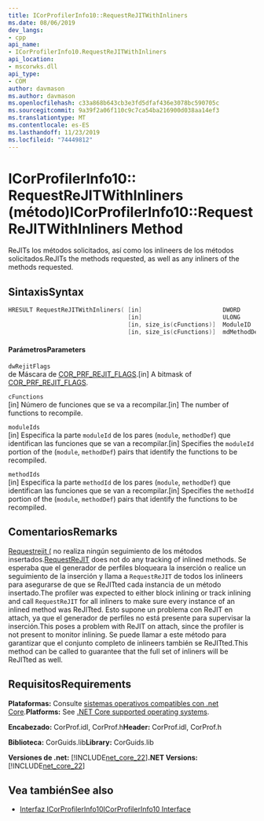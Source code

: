 ```yaml
---
title: ICorProfilerInfo10::RequestReJITWithInliners
ms.date: 08/06/2019
dev_langs:
- cpp
api_name:
- ICorProfilerInfo10.RequestReJITWithInliners
api_location:
- mscorwks.dll
api_type:
- COM
author: davmason
ms.author: davmason
ms.openlocfilehash: c33a868b643cb3e3fd5dfaf436e3078bc590705c
ms.sourcegitcommit: 9a39f2a06f110c9c7ca54ba216900d038aa14ef3
ms.translationtype: MT
ms.contentlocale: es-ES
ms.lasthandoff: 11/23/2019
ms.locfileid: "74449812"
---
```

# <a name="icorprofilerinfo10requestrejitwithinliners-method"></a><span data-ttu-id="d1176-102">ICorProfilerInfo10:: RequestReJITWithInliners (método)</span><span class="sxs-lookup"><span data-stu-id="d1176-102">ICorProfilerInfo10::RequestReJITWithInliners Method</span></span>

<span data-ttu-id="d1176-103">ReJITs los métodos solicitados, así como los inlineers de los métodos solicitados.</span><span class="sxs-lookup"><span data-stu-id="d1176-103">ReJITs the methods requested, as well as any inliners of the methods requested.</span></span>

## <a name="syntax"></a><span data-ttu-id="d1176-104">Sintaxis</span><span class="sxs-lookup"><span data-stu-id="d1176-104">Syntax</span></span>

```cpp
HRESULT RequestReJITWithInliners( [in]                       DWORD       dwRejitFlags,
                                  [in]                       ULONG       cFunctions,
                                  [in, size_is(cFunctions)]  ModuleID    moduleIds[],
                                  [in, size_is(cFunctions)]  mdMethodDef methodIds[]);
```

#### <a name="parameters"></a><span data-ttu-id="d1176-105">Parámetros</span><span class="sxs-lookup"><span data-stu-id="d1176-105">Parameters</span></span>

`dwRejitFlags` \
<span data-ttu-id="d1176-106">de Máscara de [COR_PRF_REJIT_FLAGS](../../../../docs/framework/unmanaged-api/profiling/cor-prf-rejit-flags-enumeration.md).</span><span class="sxs-lookup"><span data-stu-id="d1176-106">[in] A bitmask of [COR_PRF_REJIT_FLAGS](../../../../docs/framework/unmanaged-api/profiling/cor-prf-rejit-flags-enumeration.md).</span></span>

`cFunctions` \
<span data-ttu-id="d1176-107">[in] Número de funciones que se va a recompilar.</span><span class="sxs-lookup"><span data-stu-id="d1176-107">[in] The number of functions to recompile.</span></span>

`moduleIds` \
<span data-ttu-id="d1176-108">[in] Especifica la parte `moduleId` de los pares (`module`, `methodDef`) que identifican las funciones que se van a recompilar.</span><span class="sxs-lookup"><span data-stu-id="d1176-108">[in] Specifies the `moduleId` portion of the (`module`, `methodDef`) pairs that identify the functions to be recompiled.</span></span>

`methodIds` \
<span data-ttu-id="d1176-109">[in] Especifica la parte `methodId` de los pares (`module`, `methodDef`) que identifican las funciones que se van a recompilar.</span><span class="sxs-lookup"><span data-stu-id="d1176-109">[in] Specifies the `methodId` portion of the (`module`, `methodDef`) pairs that identify the functions to be recompiled.</span></span>

## <a name="remarks"></a><span data-ttu-id="d1176-110">Comentarios</span><span class="sxs-lookup"><span data-stu-id="d1176-110">Remarks</span></span>

<span data-ttu-id="d1176-111">[Requestrejit (](../../../../docs/framework/unmanaged-api/profiling/icorprofilerinfo4-requestrejit-method.md) no realiza ningún seguimiento de los métodos insertados.</span><span class="sxs-lookup"><span data-stu-id="d1176-111">[RequestReJIT](../../../../docs/framework/unmanaged-api/profiling/icorprofilerinfo4-requestrejit-method.md) does not do any tracking of inlined methods.</span></span> <span data-ttu-id="d1176-112">Se esperaba que el generador de perfiles bloqueara la inserción o realice un seguimiento de la inserción y llama a `RequestReJIT` de todos los inlineers para asegurarse de que se ReJITted cada instancia de un método insertado.</span><span class="sxs-lookup"><span data-stu-id="d1176-112">The profiler was expected to either block inlining or track inlining and call `RequestReJIT` for all inliners to make sure every instance of an inlined method was ReJITted.</span></span> <span data-ttu-id="d1176-113">Esto supone un problema con ReJIT en attach, ya que el generador de perfiles no está presente para supervisar la inserción.</span><span class="sxs-lookup"><span data-stu-id="d1176-113">This poses a problem with ReJIT on attach, since the profiler is not present to monitor inlining.</span></span> <span data-ttu-id="d1176-114">Se puede llamar a este método para garantizar que el conjunto completo de inlineers también se ReJITted.</span><span class="sxs-lookup"><span data-stu-id="d1176-114">This method can be called to guarantee that the full set of inliners will be ReJITted as well.</span></span>

## <a name="requirements"></a><span data-ttu-id="d1176-115">Requisitos</span><span class="sxs-lookup"><span data-stu-id="d1176-115">Requirements</span></span>

<span data-ttu-id="d1176-116">**Plataformas:** Consulte [sistemas operativos compatibles con .net Core](../../../core/install/dependencies.md?tabs=netcore30&pivots=os-windows).</span><span class="sxs-lookup"><span data-stu-id="d1176-116">**Platforms:** See [.NET Core supported operating systems](../../../core/install/dependencies.md?tabs=netcore30&pivots=os-windows).</span></span>

<span data-ttu-id="d1176-117">**Encabezado:** CorProf.idl, CorProf.h</span><span class="sxs-lookup"><span data-stu-id="d1176-117">**Header:** CorProf.idl, CorProf.h</span></span>

<span data-ttu-id="d1176-118">**Biblioteca:** CorGuids.lib</span><span class="sxs-lookup"><span data-stu-id="d1176-118">**Library:** CorGuids.lib</span></span>

<span data-ttu-id="d1176-119">**Versiones de .net:** [!INCLUDE[net_core_22](../../../../includes/net-core-30-md.md)]</span><span class="sxs-lookup"><span data-stu-id="d1176-119">**.NET Versions:** [!INCLUDE[net_core_22](../../../../includes/net-core-30-md.md)]</span></span>

## <a name="see-also"></a><span data-ttu-id="d1176-120">Vea también</span><span class="sxs-lookup"><span data-stu-id="d1176-120">See also</span></span>

- [<span data-ttu-id="d1176-121">Interfaz ICorProfilerInfo10</span><span class="sxs-lookup"><span data-stu-id="d1176-121">ICorProfilerInfo10 Interface</span></span>](../../../../docs/framework/unmanaged-api/profiling/icorprofilerinfo10-interface.md)
